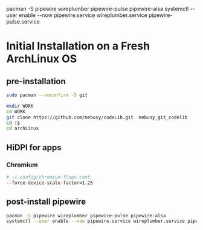 pacman -S pipewire wireplumber pipewire-pulse pipewire-alsa
systemctl --user enable --now pipewire.service wireplumber.service pipewire-pulse.service 
# Initial Installation on a Fresh ArchLinux OS

## pre-installation

```bash
sudo pacman --noconfirm -S git

mkdir WORK
cd WORK
git clone https://github.com/mebusy/codeLib.git  mebusy_git_codelib
cd !$
cd archLinux
```


## HiDPI for apps

### Chromium

```bash
# ~/.config/chromium-flags.conf
--force-device-scale-factor=1.25
```


## post-install pipewire

```bash
pacman -S pipewire wireplumber pipewire-pulse pipewire-alsa
systemctl --user enable --now pipewire.service wireplumber.service pipewire-pulse.service

```




